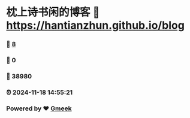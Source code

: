 # 枕上诗书闲的博客 :link: https://hantianzhun.github.io/blog 
### :page_facing_up: [8](https://hantianzhun.github.io/blog/tag.html) 
### :speech_balloon: 0 
### :hibiscus: 38980 
### :alarm_clock: 2024-11-18 14:55:21 
### Powered by :heart: [Gmeek](https://github.com/Meekdai/Gmeek)
